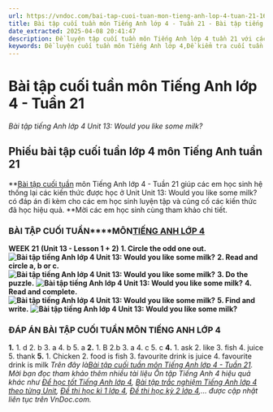 ```yaml
---
url: https://vndoc.com/bai-tap-cuoi-tuan-mon-tieng-anh-lop-4-tuan-21-166135
title: Bài tập cuối tuần môn Tiếng Anh lớp 4 - Tuần 21 - Bài tập tiếng Anh lớp 4 Unit 13: Would you like some milk? - VnDoc.com
date_extracted: 2025-04-08 20:41:47
description: Đề luyện tập cuối tuần môn Tiếng Anh lớp 4 tuần 21 với các dạng bài tập khác nhau, đi kèm đáp án giúp các em học sinh tham khảo và củng cố các kiến thức được học trong Unit 13 tiếng Anh lớp 4 chương trình mới.
keywords: Đề luyện cuối tuần môn Tiếng Anh lớp 4,Đề kiểm tra cuối tuần môn tiếng anh lớp 4 tuần 21,Bài tập cuối tuần môn Tiếng anh lớp 4,giải bài tập tiếng anh 4,tiếng anh lớp 4,bài tập tiếng anh lớp 4,bài tập tiếng anh lớp 4 unit 13,bài tập cuối tuần lớp 4 môn tiếng anh,đáp án bài tập cuối tuần lớp 4 môn tiếng anh
---
```


# Bài tập cuối tuần môn Tiếng Anh lớp 4 - Tuần 21
 _Bài tập tiếng Anh lớp 4 Unit 13: Would you like some milk?_
## Phiếu bài tập cuối tuần lớp 4 môn Tiếng Anh tuần 21
**[Bài tập cuối tuần](<https://vndoc.com/giai-bai-tap-tieng-anh4>) môn Tiếng Anh lớp 4 - Tuần 21 giúp các em học sinh hệ thống lại các kiến thức được học ở Unit Unit 13: Would you like some milk? có đáp án đi kèm cho các em học sinh luyện tập và củng cố các kiến thức đã học hiệu quả. **Mời các em học sinh cùng tham khảo chi tiết.
### **BÀI TẬP CUỐI TUẦN****MÔN**[**TIẾNG ANH LỚP 4**](<https://vndoc.com/tieng-anh-lop-4>)
**WEEK 21**
**\(Unit 13 - Lesson 1 + 2\)**
**1\. Circle the odd one out.**
**![Bài tập tiếng Anh lớp 4 Unit 13: Would you like some milk?](https://i.vdoc.vn/data/image/2019/03/12/bai-tap-cuoi-tuan-mon-tieng-anh-lop-4-tuan-21-1.jpg)**
**2\. Read and circle a, b or c.**
**![Bài tập tiếng Anh lớp 4 Unit 13: Would you like some milk?](https://i.vdoc.vn/data/image/2019/03/12/bai-tap-cuoi-tuan-mon-tieng-anh-lop-4-tuan-21-2.jpg)**
**3\. Do the puzzle.**
**![Bài tập tiếng Anh lớp 4 Unit 13: Would you like some milk?](https://i.vdoc.vn/data/image/2019/03/12/bai-tap-cuoi-tuan-mon-tieng-anh-lop-4-tuan-21-3.jpg)**
**4\. Read and complete.**
**![Bài tập tiếng Anh lớp 4 Unit 13: Would you like some milk?](https://i.vdoc.vn/data/image/2019/03/12/bai-tap-cuoi-tuan-mon-tieng-anh-lop-4-tuan-21-4.jpg)**
**5\. Find and write.**
**![Bài tập tiếng Anh lớp 4 Unit 13: Would you like some milk?](https://i.vdoc.vn/data/image/2019/03/12/bai-tap-cuoi-tuan-mon-tieng-anh-lop-5-tuan-21-5-1.JPG)**
### ĐÁP ÁN BÀI TẬP CUỐI TUẦN MÔN TIẾNG ANH LỚP 4
**1.**
1\. d 2. b 3. a 4. b 5. a
**2.**
1\. B 2.b 3. a 4. c 5. c
**4.**
1\. ask 2. like 3. fish 4. juice 5. thank
**5.**
1\. Chicken 2. food is fish 3. favourite drink is juice 4. favourite drink is milk
_Trên đây là[Bài tập cuối tuần môn Tiếng Anh lớp 4 - Tuần 21](<https://vndoc.com/bai-tap-cuoi-tuan-mon-tieng-anh-lop-4-tuan-21-166135>). Mời bạn đọc tham khảo thêm nhiều tài liệu Ôn tập Tiếng Anh 4 hiệu quả khác như [_Để học tốt Tiếng Anh lớp 4_](<https://vndoc.com/tieng-anh-lop4>), [_Bài tập trắc nghiệm Tiếng Anh lớp 4 theo từng Unit_](<https://vndoc.com/test-tieng-anh-lop4>), [_Đề thi học kì 1 lớp 4_](<https://vndoc.com/de-thi-hoc-ki-1-lop4>), [_Đề thi học kỳ 2 lớp 4_](<https://vndoc.com/de-thi-hoc-ki-2-lop4>),... được cập nhật liên tục trên VnDoc.com._
